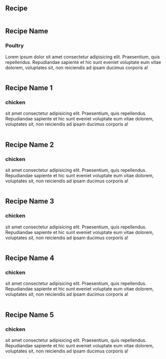 <!DOCTYPE html>
<html lang="en">
  <head>
    <meta charset="UTF-8" />
    <meta http-equiv="X-UA-Compatible" content="IE=edge" />
    <meta name="viewport" content="width=device-width, initial-scale=1.0" />
    <title>Card Flip</title>
    <link rel="stylesheet" href="main1.css" />
  </head>
  <body>
    <div class="flipcard">
      <div class="flipcard-inner">
        <div class="flipcard-face flipcard-face-front">
          <h2>Recipe</h2>
        </div>
        <div class="flipcard-face flipcard-face-back"></div>
        <div class="flipcard-content">
          <div class="flipcard-header">
            <img src=" " alt="" class="" />
            <h2>Recipe Name</h2>
          </div>
          <div class="flipcard-body">
            <h3>Poultry</h3>
            <p>
              Lorem ipsum dolor sit amet consectetur adipisicing elit.
              Praesentium, quis repellendus. Repudiandae sapiente et hic sunt
              eveniet voluptate eum vitae dolorem, voluptates sit, non
              reiciendis ad ipsam ducimus corporis a!
            </p>
          </div>
        </div>
      </div>
    </div>
         <section class="card-list">
      <div class="stack">
        <div class="stackcard-face stackcard-face-back">
          <div class="stackcard-content">
            <div class="stackcard-header">
              <img src="pp.jpg" alt="" class="image" />
              <h2>Recipe Name 1</h2>
            </div>
            <div class="flipcard-body">
              <h3>chicken</h3>
              <p>
                sit amet consectetur adipisicing elit. Praesentium, quis
                repellendus. Repudiandae sapiente et hic sunt eveniet voluptate
                eum vitae dolorem, voluptates sit, non reiciendis ad ipsam
                ducimus corporis a!
              </p>
            </div>
          </div>
        </div>
      </div>
      <div class="stack">
        <div class="stackcard-face stackcard-face-back">
          <div class="stackcard-content">
            <div class="stackcard-header">
              <img src="pp.jpg" alt="" class="image" />
              <h2>Recipe Name 2</h2>
            </div>
            <div class="flipcard-body">
              <h3>chicken</h3>
              <p>
                sit amet consectetur adipisicing elit. Praesentium, quis
                repellendus. Repudiandae sapiente et hic sunt eveniet voluptate
                eum vitae dolorem, voluptates sit, non reiciendis ad ipsam
                ducimus corporis a!
              </p>
            </div>
          </div>
        </div>
      </div>
      <div class="stack">
        <div class="stackcard-face stackcard-face-back">
          <div class="stackcard-content">
            <div class="stackcard-header">
              <img src="pp.jpg" alt="" class="image" />
              <h2>Recipe Name 3</h2>
            </div>
            <div class="flipcard-body">
              <h3>chicken</h3>
              <p>
                sit amet consectetur adipisicing elit. Praesentium, quis
                repellendus. Repudiandae sapiente et hic sunt eveniet voluptate
                eum vitae dolorem, voluptates sit, non reiciendis ad ipsam
                ducimus corporis a!
              </p>
            </div>
          </div>
        </div>
      </div>
      <div class="stack">
        <div class="stackcard-face stackcard-face-back">
          <div class="stackcard-content">
            <div class="stackcard-header">
              <img src="pp.jpg" alt="" class="image" />
              <h2>Recipe Name 4</h2>
            </div>
            <div class="flipcard-body">
              <h3>chicken</h3>
              <p>
                sit amet consectetur adipisicing elit. Praesentium, quis
                repellendus. Repudiandae sapiente et hic sunt eveniet voluptate
                eum vitae dolorem, voluptates sit, non reiciendis ad ipsam
                ducimus corporis a!
              </p>
            </div>
          </div>
        </div>
      </div>
      <div class="stack">
        <div class="stackcard-face stackcard-face-back">
          <div class="stackcard-content">
            <div class="stackcard-header">
              <img src="pp.jpg" alt="" class="image" />
              <h2>Recipe Name 5</h2>
            </div>
            <div class="flipcard-body">
              <h3>chicken</h3>
              <p>
                sit amet consectetur adipisicing elit. Praesentium, quis
                repellendus. Repudiandae sapiente et hic sunt eveniet voluptate
                eum vitae dolorem, voluptates sit, non reiciendis ad ipsam
                ducimus corporis a!
              </p>
            </div>
          </div>
        </div>
      </div>
    <script src="main.js"></script>
  </body>
</html>
